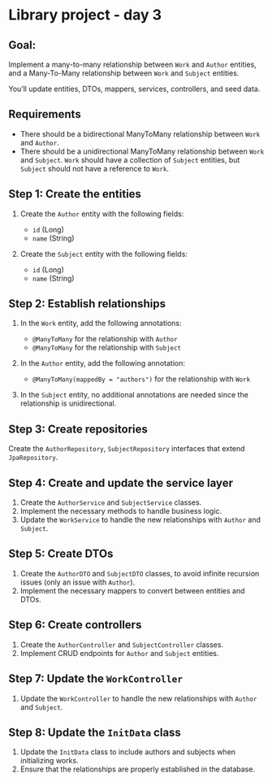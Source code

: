 # Library project - day 3

## Goal:

Implement a many-to-many relationship between `Work` and `Author` entities, and a Many-To-Many relationship between `Work` and `Subject` entities.

You’ll update entities, DTOs, mappers, services, controllers, and seed data.

## Requirements

- There should be a bidirectional ManyToMany relationship between `Work` and `Author`.
- There should be a unidirectional ManyToMany relationship between `Work` and `Subject`. `Work` should have a collection of `Subject` entities, but `Subject` should not have a reference to `Work`.


## Step 1: Create the entities

1. Create the `Author` entity with the following fields:
   - `id` (Long)
   - `name` (String)

2. Create the `Subject` entity with the following fields:
   - `id` (Long)
   - `name` (String)
   
## Step 2: Establish relationships

1. In the `Work` entity, add the following annotations:
   - `@ManyToMany` for the relationship with `Author`
   - `@ManyToMany` for the relationship with `Subject`

2. In the `Author` entity, add the following annotation:
   - `@ManyToMany(mappedBy = "authors")` for the relationship with `Work`

3. In the `Subject` entity, no additional annotations are needed since the relationship is unidirectional.

## Step 3: Create repositories

Create the `AuthorRepository`, `SubjectRepository` interfaces that extend `JpaRepository`.

## Step 4: Create and update the service layer

1. Create the `AuthorService` and `SubjectService` classes.
2. Implement the necessary methods to handle business logic.
3. Update the `WorkService` to handle the new relationships with `Author` and `Subject`.

## Step 5: Create DTOs

1. Create the `AuthorDTO` and `SubjectDTO` classes, to avoid infinite recursion issues (only an issue with `Author`).
2. Implement the necessary mappers to convert between entities and DTOs.

## Step 6: Create controllers

1. Create the `AuthorController` and `SubjectController` classes.
2. Implement CRUD endpoints for `Author` and `Subject` entities.

## Step 7: Update the `WorkController`

1. Update the `WorkController` to handle the new relationships with `Author` and `Subject`.

## Step 8: Update the `InitData` class

1. Update the `InitData` class to include authors and subjects when initializing works.
2. Ensure that the relationships are properly established in the database.
